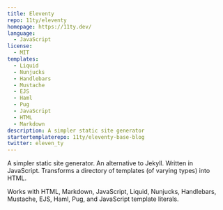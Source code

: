 ```yaml
---
title: Eleventy
repo: 11ty/eleventy
homepage: https://11ty.dev/
language:
  - JavaScript
license:
  - MIT
templates:
  - Liquid
  - Nunjucks
  - Handlebars
  - Mustache
  - EJS
  - Haml
  - Pug
  - JavaScript
  - HTML
  - Markdown
description: A simpler static site generator
startertemplaterepo: 11ty/eleventy-base-blog
twitter: eleven_ty
---
```


A simpler static site generator. An alternative to Jekyll. Written in JavaScript. Transforms a directory of templates (of varying types) into HTML.

Works with HTML, Markdown, JavaScript, Liquid, Nunjucks, Handlebars, Mustache, EJS, Haml, Pug, and JavaScript template literals.
